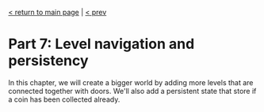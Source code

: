 [< return to main page](https://github.com/cstoquer/platformerTutorial) | [< prev](https://github.com/cstoquer/platformerTutorial/tree/master/src/part6_entities)
# Part 7: Level navigation and persistency

In this chapter, we will create a bigger world by adding more levels that are connected together with doors. We'll also add a persistent state that store if a coin has been collected already.
